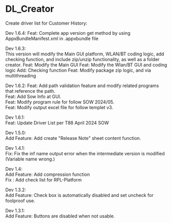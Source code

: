 # DL_Creator
Create driver list for Customer History:  

Dev 1.6.4:
Feat: Complete app version get method by using AppxBundleManifest.xml in .appxbundle file

Dev 1.6.3:   
This version will modify the Main GUI platform, WLAN/BT coding logic, add checking function, and include zip/unzip functionality, as well as a folder creator.
Feat: Modify the Main GUI
Feat: Modify the Wlan/BT GUI and coding logic
Add: Checking function
Feat: Modify package zip logic, and via multithreading

Dev 1.6.2:
Feat: Add path validation feature and modify related programs that reference the path.  
Feat: Add Sow Info at GUI.  
Feat: Modify program rule for follow SOW 2024/05.  
Feat: Modify output excel file for follow templet v3.  

Dev 1.6.1:  
Feat: Update Driver List per T88 April 2024 SOW

Dev 1.5.0:  
Add Feature: Add create "Release Note" sheet content function.

Dev 1.4.1:  
Fix: Fix the inf name output error when the intermediate version is modified (Variable name wrong.)  

Dev 1.4:  
Add Feature: Add compression function  
Fix : Add check list for RPL-Platform  

Dev 1.3.2:  
Add Feature: Check box is automatically disabled and set uncheck for foolproof use.  

Dev 1.3.1:   
Add Feature: Buttons are disabled when not usable.
